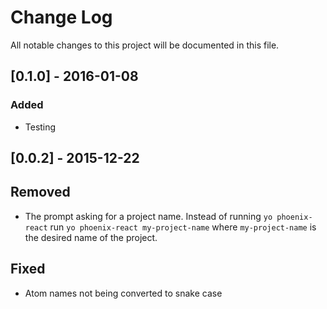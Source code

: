 # Change Log
All notable changes to this project will be documented in this file.

## [0.1.0] - 2016-01-08
### Added
- Testing

## [0.0.2] - 2015-12-22
## Removed
- The prompt asking for a project name. Instead of running `yo phoenix-react` run `yo phoenix-react my-project-name` where `my-project-name` is the desired name of the project.

## Fixed
- Atom names not being converted to snake case
